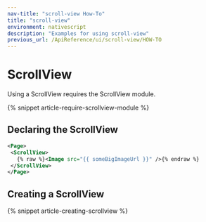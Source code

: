 ```yaml
---
nav-title: "scroll-view How-To"
title: "scroll-view"
environment: nativescript
description: "Examples for using scroll-view"
previous_url: /ApiReference/ui/scroll-view/HOW-TO
---
```


# ScrollView

Using a ScrollView requires the ScrollView module.

{% snippet article-require-scrollview-module %}

## Declaring the ScrollView

``` XML
<Page>
 <ScrollView>
   {% raw %}<Image src="{{ someBigImageUrl }}" />{% endraw %}
 </ScrollView>
</Page>
```

## Creating a ScrollView

{% snippet article-creating-scrollview %}
